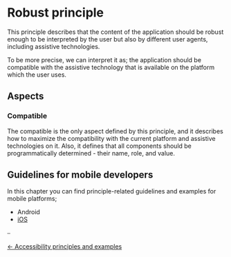 # Robust principle

This principle describes that the content of the application should be robust enough to be interpreted by the user but also by different user agents, including assistive technologies.

To be more precise, we can interpret it as; the application should be compatible with the assistive technology that is available on the platform which the user uses.

## Aspects

### Compatible

The compatible is the only aspect defined by this principle, and it describes how to maximize the compatibility with the current platform and assistive technologies on it. Also, it defines that all components should be programmatically determined - their name, role, and value.

## Guidelines for mobile developers

In this chapter you can find principle-related guidelines and examples for mobile platforms;

* Android
* [iOS](../platforms/ios/guideline_robust_ios.md "Robust guidelines for iOS")

⎯

[← Accessibility principles and examples](accessibility_principles_and_examples.md "Accessibility principles and examples")
